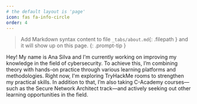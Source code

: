 ```yaml
---
# the default layout is 'page'
icon: fas fa-info-circle
order: 4
---
```


> Add Markdown syntax content to file `_tabs/about.md`{: .filepath } and it will show up on this page.
{: .prompt-tip }

Hey! 
My name is Ana Silva and I'm currently working on improving my knowledge in the field of cybersecurity.
To achieve this, I’m combining theory with hands-on practice through various learning platforms and methodologies. Right now, I'm exploring TryHackMe rooms to strengthen my practical skills. In addition to that, I’m also taking C-Academy courses—such as the Secure Network Architect track—and actively seeking out other learning opportunities in the field.